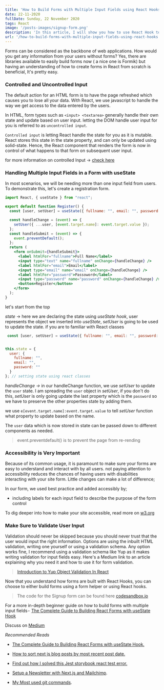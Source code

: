 ```yaml
---
title: 'How to Build Forms with Multiple Input Fields using React Hooks'
date: 22-11-2020
fullDate: Sunday, 22 November 2020
tags: React
image: '/posts-images/signup-form.png'
description: 'In this article, I will show you how to use React Hook to build forms with multiple input fields.'
url: '/how-to-build-forms-with-multiple-input-fields-using-react-hooks'
---
```


Forms can be considered as the backbone of web applications. How would you get any information from your users without forms? Yes, there are libraries available to easily build forms now ( a nice one is Formik) but having an understanding of how to create forms in React from scratch is beneficial, It's pretty easy.

### Controlled and Uncontrolled Input

The default action for an HTML form is to have the page refreshed which causes you to lose all your data. With React, we use javascript to handle the way we get access to the data entered by the users.

In HTML, form types such as `<input> <textarea>` generally handle their own state and update based on user input. letting the DOM handle user input for you is referred to as `uncontrolled input`.

`Controlled input` is letting React handle the state for you as it is mutable. React stores this state in the state property, and can only be updated using solid-state. Hence, the React component that renders the form is now in control of what happens to that form on subsequent user input.

for more information on controlled Input → [check here](https://reactjs.org/docs/forms.html)

### Handling Multiple Input Fields in a Form with useState

In most scenarios, we will be needing more than one input field from users. To demonstrate this, let's create a registration form.

```jsx
import React, { useState } from "react";

export default function Register() {
  const [user, setUser] = useState({ fullname: "", email: "", password: "" });

  const handleChange = (event) => {
    setUser({ ...user, [event.target.name]: event.target.value });
  };
  const handleSubmit = (event) => {
    event.preventDefault();
  };
  return (
    <form onSubmit={handleSubmit}>
      <label htmlFor="fullname">Full Name</label>
      <input type="text" name="fullname" onChange={handleChange} />
      <label htmlFor="email">Email</label>
      <input type="email" name="email" onChange={handleChange} />
      <label htmlFor="password">Passoword</label>
      <input type="password" name="password" onChange={handleChange} />
      <button>Register</button>
    </form>
  );
}
```

let's start from the top

*state* → here we are declaring the state using *useState hook*, user represents the object we inserted into *useState*, *setUser* is going to be used to update the state. if you are to familiar with  React classes

```jsx
 const [user, setUser] = useState({ fullname: "", email: "", password: "" });
```

```jsx

this.state = {
  user: {
    fullname: "",
    email: "",
    password: ""
  }
}; // setting state using react classes
```

*handleChange →* in our handleChange function, we use *setUser* to update the `user` state. I am spreading the `user` object in *setUser*, if you don't do this, *setUser* is only going update the last property which is the `password` so we have to preserve the other properties state by adding them.

we use `e[event.target.name]:event.target.value` to tell *setUser* function what property to update based on the name.

The `user` data which is now stored in state can be passed down to different components as needed.

> event.preventdefault() is to prevent the page from re-rending

### Accessibility is Very Important

Because of its common usage, it is paramount to make sure your forms are easy to understand and interact with by all users. not paying attention to accessibility reduces the  chances of having users with disabilities interacting with your site form. Little changes can make a lot of difference;

In our form, we used best practice and added accessibly by;

- including labels for each input field to describe the purpose of the form control

To dig deeper into how to make your site accessible, read more on [w3.org](https://www.w3.org/WAI/tutorials/forms/)

### Make Sure to Validate User Input

Validation should never be skipped because you should never trust that the user would input the right information. Options are using the inbuilt HTML validation, writing one yourself or using a validation schema. Any option works fine, I recommend using a validation schema like Yup as it makes writing validation for input fields easy. Here's a Medium link to an article explaining why you need it and how to use it for form validation.
> [Introduction to Yup Object Validation In React](https://medium.com/@rossbulat/introduction-to-yup-object-validation-in-react-9863af93dc0e)

Now that you understand how forms are built with React Hooks, you can choose to either build forms using a form helper or using React hooks.

> The code for the Signup form can be found here [codesandbox.io](https://codesandbox.io/s/how-to-build-forms-with-multiple-input-fields-using-react-hooks-2c7dt?file=/src/styles.css)


For a more in-depth beginner guide on how to build forms with multiple input fields -  [The Complete Guide to Building React Forms with useState Hook](https://www.agirl.codes/complete-guide-build-react-forms-with-usestate-hook)

Discuss on [Medium](https://medium.com/nerd-for-tech/how-to-build-forms-with-multiple-input-fields-using-react-hooks-677da2b851aa)

*Recommended Reads*

- [The Complete Guide to Building React Forms with useState Hook.](https://www.agirl.codes/complete-guide-build-react-forms-with-usestate-hook)

- [How to sort next js blog posts by most recent post date.](https://www.agirl.codes/sort-nextjs-blog-posts-by-date)

- [Find out how I solved this Jest storybook react test error.](https://www.agirl.codes/storybook-test-error-cannot-find-interopRequireDefaultjs)

- [Setup a Newsletter with Next.js and Mailchimp](https://www.agirl.codes/setup-newsletter-mailchimp-nextjs).

- [My Most used git commands](https://www.agirl.codes/my-most-used-git-commands).
